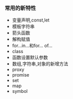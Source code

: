 ### 常用的新特性

- 变量声明,const,let
- 模板字符串
- 箭头函数
- 解构赋值
- for...in...和for... of...
- class
- 函数设置默认参数
- 数组,字符串,对象的新增方法
- proxy
- promise
- set
- map
- symbol
